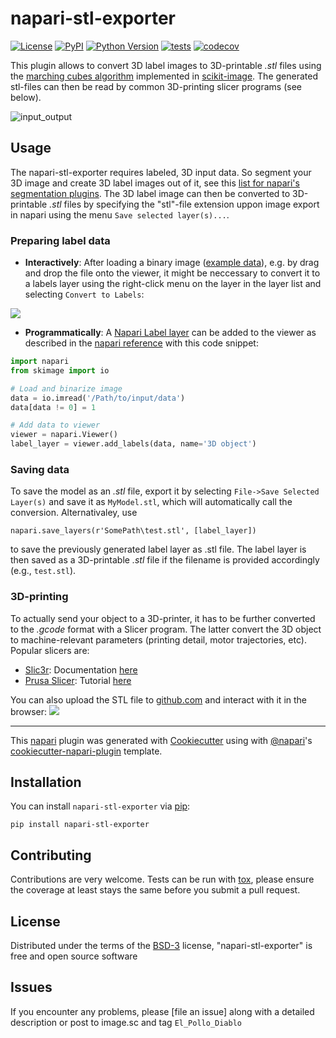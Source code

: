 # napari-stl-exporter

[![License](https://img.shields.io/pypi/l/napari-stl-exporter.svg?color=green)](https://github.com/jo-mueller/napari-stl-exporter/raw/master/LICENSE)
[![PyPI](https://img.shields.io/pypi/v/napari-stl-exporter.svg?color=green)](https://pypi.org/project/napari-stl-exporter)
[![Python Version](https://img.shields.io/pypi/pyversions/napari-stl-exporter.svg?color=green)](https://python.org)
[![tests](https://github.com/jo-mueller/napari-stl-exporter/workflows/tests/badge.svg)](https://github.com/jo-mueller/napari-stl-exporter/actions)
[![codecov](https://codecov.io/gh/jo-mueller/napari-stl-exporter/branch/master/graph/badge.svg)](https://codecov.io/gh/jo-mueller/napari-stl-exporter)

This plugin allows to convert 3D label images to 3D-printable *.stl* files using the [marching cubes algorithm](https://scikit-image.org/docs/dev/api/skimage.measure.html#skimage.measure.marching_cubes) implemented in [scikit-image](https://scikit-image.org/). The generated stl-files can then be read by common 3D-printing slicer programs (see below).

![input_output](https://user-images.githubusercontent.com/38459088/139666759-7b88bd80-313e-447c-9d9f-7489f810b753.png)

## Usage
The napari-stl-exporter requires labeled, 3D input data. So segment your 3D image and create 3D label images out of it, see this [list for napari's segmentation plugins](https://www.napari-hub.org/?search=segmentation&sort=relevance&page=1).
The 3D label image can then be converted to 3D-printable *.stl* files by specifying the "stl"-file extension uppon image export in napari using the menu `Save selected layer(s)...`. 

### Preparing label data
- **Interactively**: After loading a binary image ([example data](https://github.com/jo-mueller/napari-stl-exporter/tree/main/data)), e.g. by drag and drop the file onto the viewer, it might be neccessary to convert it to a labels layer using the right-click menu on the layer in the layer list and selecting ```Convert to Labels```: 

![](https://raw.githubusercontent.com/jo-mueller/napari-stl-exporter/main/doc/convert_to_label.png)

- **Programmatically**: A [Napari Label layer](https://napari.org/api/stable/napari.layers.Labels.html) can be added to the viewer as described in the [napari reference](https://napari.org/api/stable/napari.view_layers.Viewer.html?highlight=add_labels#napari.view_layers.Viewer.add_labels) with this code snippet:
```python
import napari
from skimage import io

# Load and binarize image
data = io.imread('/Path/to/input/data')
data[data != 0] = 1

# Add data to viewer
viewer = napari.Viewer()
label_layer = viewer.add_labels(data, name='3D object')

```

### Saving data
To save the model as an *.stl* file, export it by selecting ```File->Save Selected Layer(s)``` and save it as ```MyModel.stl```, which will automatically call the conversion. Alternativaley, use 

```napari.save_layers(r'SomePath\test.stl', [label_layer])```

to save the previously generated label layer as .stl file. The label layer is then saved as a 3D-printable *.stl* file if the filename is provided accordingly (e.g., ```test.stl```). 

### 3D-printing
To actually send your object to a 3D-printer, it has to be further converted to the *.gcode* format with a Slicer program. The latter convert the 3D object to machine-relevant parameters (printing detail, motor trajectories, etc). Popular slicers are:

* [Slic3r](https://slic3r.org/): Documentation [here](https://manual.slic3r.org/intro/overview)
* [Prusa Slicer](https://www.prusa3d.com/prusaslicer/): Tutorial [here](https://help.prusa3d.com/en/article/first-print-with-prusaslicer_1753)

You can also upload the STL file to [github.com](https://github.com) and interact with it in the browser:
![](https://raw.githubusercontent.com/jo-mueller/napari-stl-exporter/main/doc/head_screenshot_browser.png)

----------------------------------

This [napari] plugin was generated with [Cookiecutter] using with [@napari]'s [cookiecutter-napari-plugin] template.

<!--
Don't miss the full getting started guide to set up your new package:
https://github.com/napari/cookiecutter-napari-plugin#getting-started

and review the napari docs for plugin developers:
https://napari.org/docs/plugins/index.html
-->

## Installation

You can install `napari-stl-exporter` via [pip]:

    pip install napari-stl-exporter

## Contributing

Contributions are very welcome. Tests can be run with [tox], please ensure
the coverage at least stays the same before you submit a pull request.

## License

Distributed under the terms of the [BSD-3] license,
"napari-stl-exporter" is free and open source software

## Issues

If you encounter any problems, please [file an issue] along with a detailed description or post to image.sc and tag ```El_Pollo_Diablo```

[napari]: https://github.com/napari/napari
[Cookiecutter]: https://github.com/audreyr/cookiecutter
[@napari]: https://github.com/napari
[MIT]: http://opensource.org/licenses/MIT
[BSD-3]: http://opensource.org/licenses/BSD-3-Clause
[GNU GPL v3.0]: http://www.gnu.org/licenses/gpl-3.0.txt
[GNU LGPL v3.0]: http://www.gnu.org/licenses/lgpl-3.0.txt
[Apache Software License 2.0]: http://www.apache.org/licenses/LICENSE-2.0
[Mozilla Public License 2.0]: https://www.mozilla.org/media/MPL/2.0/index.txt
[cookiecutter-napari-plugin]: https://github.com/napari/cookiecutter-napari-plugin

[napari]: https://github.com/napari/napari
[tox]: https://tox.readthedocs.io/en/latest/
[pip]: https://pypi.org/project/pip/
[PyPI]: https://pypi.org/
